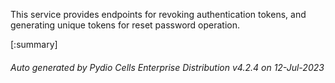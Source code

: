 






This service provides endpoints for revoking authentication tokens, and generating unique tokens for reset password operation.

[:summary]

###### Auto generated by Pydio Cells Enterprise Distribution v4.2.4 on 12-Jul-2023

